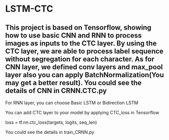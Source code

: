 # LSTM-CTC
This project is based on Tensorflow, showing how to use basic CNN and RNN to process images as inputs to the CTC layer. 
By using the CTC layer, we are able to process label sequence without segregation for each character.
As for CNN layer, we defined conv layers and max_pool layer also you can apply BatchNormalization(You may get a better result).
You could see the details of CNN in CRNN.CTC.py
---------------------------------------------------------------------------
For RNN layer, you can choose Basic LSTM or Bidirection LSTM

You can add CTC layer to your model by applying CTC_loss in Tensorflow

loss = tf.nn.ctc_loss(targets, logits, seq_len)

You could see the details in train_CRNN.py
